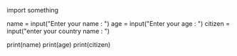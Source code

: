 import something

name = input("Enter your name : ")
age = input("Enter your age : ")
citizen = input("enter your country name : ")

print(name)
print(age)
print(citizen)
